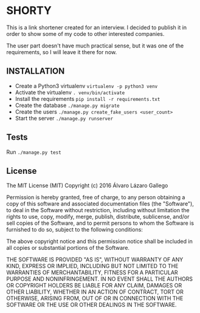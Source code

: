 SHORTY
=====

This is a link shortener created for an interview. I decided to publish it in order to show some of my code to other interested companies.

The user part doesn't have much practical sense, but it was one of the requirements, so I will leave it there for now.


INSTALLATION
------------

- Create a Python3 virtualenv `virtualenv -p python3 venv`
- Activate the virtualenv `. venv/bin/activate`
- Install the requirements `pip install -r requirements.txt`
- Create the database `./manage.py migrate`
- Create the users `./manage.py create_fake_users <user_count>`
- Start the server `./manage.py runserver`


Tests
-----

Run `./manage.py test`


License
-------

The MIT License (MIT)
Copyright (c) 2016 Álvaro Lázaro Gallego

Permission is hereby granted, free of charge, to any person obtaining a copy of this software and associated documentation files (the "Software"), to deal in the Software without restriction, including without limitation the rights to use, copy, modify, merge, publish, distribute, sublicense, and/or sell copies of the Software, and to permit persons to whom the Software is furnished to do so, subject to the following conditions:

The above copyright notice and this permission notice shall be included in all copies or substantial portions of the Software.

THE SOFTWARE IS PROVIDED "AS IS", WITHOUT WARRANTY OF ANY KIND, EXPRESS OR IMPLIED, INCLUDING BUT NOT LIMITED TO THE WARRANTIES OF MERCHANTABILITY, FITNESS FOR A PARTICULAR PURPOSE AND NONINFRINGEMENT. IN NO EVENT SHALL THE AUTHORS OR COPYRIGHT HOLDERS BE LIABLE FOR ANY CLAIM, DAMAGES OR OTHER LIABILITY, WHETHER IN AN ACTION OF CONTRACT, TORT OR OTHERWISE, ARISING FROM, OUT OF OR IN CONNECTION WITH THE SOFTWARE OR THE USE OR OTHER DEALINGS IN THE SOFTWARE.
